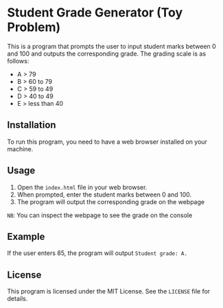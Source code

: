 # Student Grade Generator (Toy Problem)

This is a program that prompts the user to input student marks between 0 and 100 and outputs the corresponding grade. The grading scale is as follows:

- A > 79
- B > 60 to 79
- C > 59 to 49
- D > 40 to 49
- E > less than 40

## Installation
To run this program, you need to have a web browser installed on your machine.

## Usage
1. Open the `index.html` file in your web browser.
2. When prompted, enter the student marks between 0 and 100.
3. The program will output the corresponding grade on the webpage

`NB`: You can inspect the webpage to see the grade on the console

## Example
If the user enters 85, the program will output `Student grade: A.`

## License
This program is licensed under the MIT License. See the `LICENSE` file for details.
